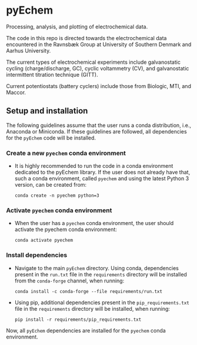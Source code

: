 # pyEchem
Processing, analysis, and plotting of electrochemical data.

The code in this repo is directed towards the electrochemical data encountered
in the Ravnsbæk Group at University of Southern Denmark and Aarhus University.

The current types of electrochemical experiments include galvanostatic cycling
(charge/discharge, GC), cyclic voltammetry (CV), and galvanostatic intermittent
titration technique (GITT).

Current potentiostats (battery cyclers) include those from Biologic, MTI, and
Maccor.

## Setup and installation
The following guidelines assume that the user runs a conda distribution, i.e.,
Anaconda or Miniconda. If these guidelines are followed, all dependencies for
the `pyEchem` code will be installed.

### Create a new `pyechem` conda environment
- It is highly recommended to run the code in a conda environment dedicated to
  the pyEchem library. If the user does not already have that, such a conda
  environment, called `pyechem` and using the latest Python 3 version, can be
  created from:
  ```shell
  conda create -n pyechem python=3
  ```

### Activate `pyechem` conda environment
- When the user has a `pyechem` conda environment, the user should activate the
  pyechem conda environment:
  ```shell
  conda activate pyechem
  ```

### Install dependencies
- Navigate to the main `pyEchem` directory. Using conda, dependencies present in
  the `run.txt` file in the `requirements` directory will be installed from the
  `conda-forge` channel, when running:
  ```shell
  conda install -c conda-forge --file requirements/run.txt
  ```
- Using pip, additional dependencies present in the `pip_requirements.txt` file
  in the `requirements` directory will be installed, when running:
  ```shell
  pip install -r requirements/pip_requirements.txt
  ```
Now, all `pyEchem` dependencies are installed for the `pyechem` conda
environment.
